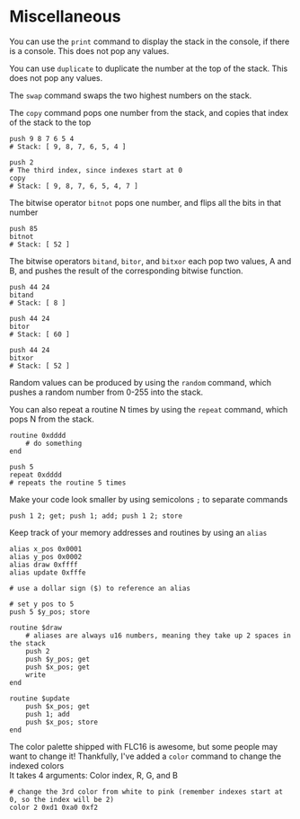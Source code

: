 # Miscellaneous
You can use the `print` command to display the stack in the console, if there is a console. This does not pop any values.

You can use `duplicate` to duplicate the number at the top of the stack. This does not pop any values.

The `swap` command swaps the two highest numbers on the stack.

The `copy` command pops one number from the stack, and copies that index of the stack to the top
```bs
push 9 8 7 6 5 4
# Stack: [ 9, 8, 7, 6, 5, 4 ]

push 2
# The third index, since indexes start at 0
copy
# Stack: [ 9, 8, 7, 6, 5, 4, 7 ]
```

The bitwise operator `bitnot` pops one number, and flips all the bits in that number
```bs
push 85
bitnot
# Stack: [ 52 ]
```

The bitwise operators `bitand`, `bitor`, and `bitxor` each pop two values, A and B, and pushes the result of the corresponding bitwise function.
```bs
push 44 24
bitand
# Stack: [ 8 ]
```
```bs
push 44 24
bitor
# Stack: [ 60 ]
```
```bs
push 44 24
bitxor
# Stack: [ 52 ]
```

Random values can be produced by using the `random` command, which pushes a random number from 0-255 into the stack.

You can also repeat a routine N times by using the `repeat` command, which pops N from the stack.
```bs
routine 0xdddd
    # do something
end

push 5
repeat 0xdddd
# repeats the routine 5 times
```

Make your code look smaller by using semicolons `;` to separate commands
```bs
push 1 2; get; push 1; add; push 1 2; store
```

Keep track of your memory addresses and routines by using an `alias`
```bs
alias x_pos 0x0001
alias y_pos 0x0002
alias draw 0xffff
alias update 0xfffe

# use a dollar sign ($) to reference an alias

# set y pos to 5
push 5 $y_pos; store

routine $draw
    # aliases are always u16 numbers, meaning they take up 2 spaces in the stack
    push 2
    push $y_pos; get
    push $x_pos; get
    write
end

routine $update
    push $x_pos; get
    push 1; add
    push $x_pos; store
end
```

The color palette shipped with FLC16 is awesome, but some people may want to change it! Thankfully, I've added a `color` command to change the indexed colors  
It takes 4 arguments: Color index, R, G, and B
```bs
# change the 3rd color from white to pink (remember indexes start at 0, so the index will be 2)
color 2 0xd1 0xa0 0xf2
```